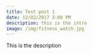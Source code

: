 ```yaml
---
title: Test post 1
date: 12/02/2017 3:00 PM
description: this is the intro
image: /img/fitness_watch.jpg
---
```

This is the description
